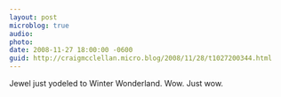 ```yaml
---
layout: post
microblog: true
audio: 
photo: 
date: 2008-11-27 18:00:00 -0600
guid: http://craigmcclellan.micro.blog/2008/11/28/t1027200344.html
---
```

Jewel just yodeled to Winter Wonderland.  Wow.  Just wow.
